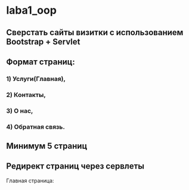 # laba1_oop
## Сверстать сайты визитки с использованием Bootstrap + Servlet 
## Формат страниц:
### 1) Услуги(Главная),
### 2) Контакты,
### 3) О нас, 
### 4) Обратная связь.
## Минимум 5 страниц
## Редирект страниц через сервлеты

Главная страница:




